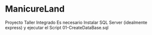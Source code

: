 # ManicureLand
Proyecto Taller Integrado
Es necesario Instalar SQL Server (idealmente express) y ejecutar el Script 01-CreateDataBase.sql